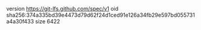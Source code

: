 version https://git-lfs.github.com/spec/v1
oid sha256:374a335bd39e4473d79d62f24d1ced91e126a34fb29e597bd055731a4a30f433
size 6422
